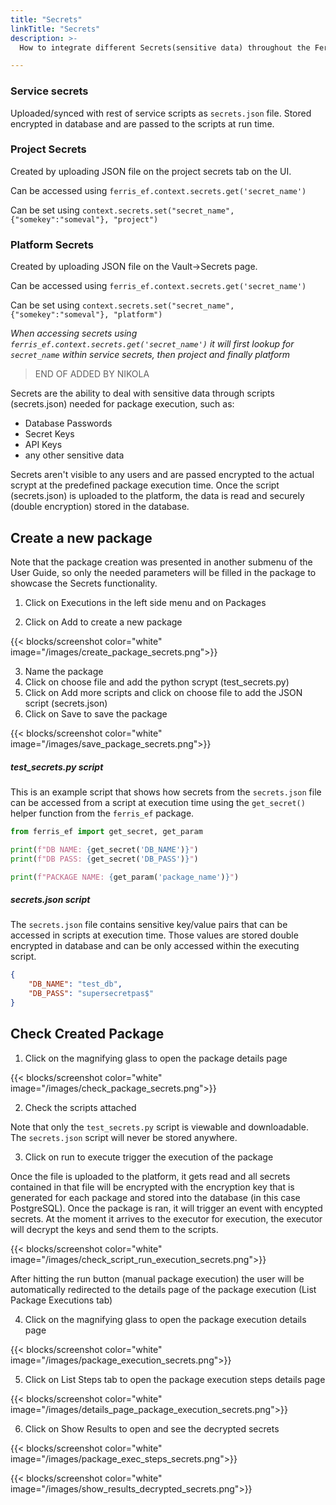 ```yaml
---
title: "Secrets"
linkTitle: "Secrets"
description: >-
  How to integrate different Secrets(sensitive data) throughout the Ferris Platform.

---
```




### Service secrets

Uploaded/synced with rest of service scripts as `secrets.json` file. Stored encrypted in database and are passed to the scripts at run time.

### Project Secrets

Created by uploading JSON file on the project secrets tab on the UI.

Can be accessed using `ferris_ef.context.secrets.get('secret_name')`

Can be set using `context.secrets.set("secret_name", {"somekey":"someval"}, "project")`


### Platform Secrets

Created by uploading JSON file on the Vault->Secrets page.

Can be accessed using `ferris_ef.context.secrets.get('secret_name')`

Can be set using `context.secrets.set("secret_name", {"somekey":"someval"}, "platform")`


*When accessing secrets using `ferris_ef.context.secrets.get('secret_name')` it will first lookup for `secret_name` within service secrets, then project and finally platform*


> END OF ADDED BY NIKOLA  


Secrets are the ability to deal with sensitive data through scripts (secrets.json) needed for package execution, such as:

- Database Passwords 
- Secret Keys 
- API Keys
- any other sensitive data

Secrets aren't visible to any users and are passed encrypted to the actual scrypt at the predefined package execution time. Once the script (secrets.json) is uploaded to the platform, the data is read and securely (double encryption) stored in the database. 

## Create a new package

Note that the package creation was presented in another submenu of the User Guide, so only the needed parameters will be filled in the package to showcase the Secrets functionality.

1. Click on Executions in the left side menu and on Packages

2. Click on Add to create a new package

{{< blocks/screenshot color="white" image="/images/create_package_secrets.png">}}

3. Name the package
4. Click on choose file and add the python scrypt (test_secrets.py)
5. Click on Add more scripts and click on choose file to add the JSON script (secrets.json)
6. Click on Save to save the package

{{< blocks/screenshot color="white" image="/images/save_package_secrets.png">}}

##### test_secrets.py script

This is an example script that shows how secrets from the `secrets.json` file can be accessed from a script at execution time using the `get_secret()` helper function from the `ferris_ef` package.

```python
from ferris_ef import get_secret, get_param

print(f"DB NAME: {get_secret('DB_NAME')}")
print(f"DB PASS: {get_secret('DB_PASS')}")

print(f"PACKAGE NAME: {get_param('package_name')}")
```

##### secrets.json script

The `secrets.json` file contains sensitive key/value pairs that can be accessed in scripts at execution time. Those values are stored double encrypted in database and can be only accessed within the executing script.

```json
{
    "DB_NAME": "test_db",
    "DB_PASS": "supersecretpas$"
}
```

## Check Created Package

1. Click on the magnifying glass to open the package details page

{{< blocks/screenshot color="white" image="/images/check_package_secrets.png">}}

2. Check the scripts attached

Note that only the `test_secrets.py` script is viewable and downloadable. The `secrets.json` script will never be stored anywhere. 

3. Click on run to execute trigger the execution of the package

Once the file is uploaded to the platform, it gets read and all secrets contained in that file will be encrypted with the encryption key that is generated for each package and stored into the database (in this case PostgreSQL). Once the package is ran, it will trigger an event with encypted secrets. At the moment it arrives to the executor for execution, the executor will decrypt the keys and send them to the scripts.

{{< blocks/screenshot color="white" image="/images/check_script_run_execution_secrets.png">}}

After hitting the run button (manual package execution) the user will be automatically redirected to the details page of the package execution (List Package Executions tab)

4. Click on the magnifying glass to open the package execution details page

{{< blocks/screenshot color="white" image="/images/package_execution_secrets.png">}}

5. Click on List Steps tab to open the package execution steps details page

{{< blocks/screenshot color="white" image="/images/details_page_package_execution_secrets.png">}}

6. Click on Show Results to open and see the decrypted secrets

{{< blocks/screenshot color="white" image="/images/package_exec_steps_secrets.png">}}

{{< blocks/screenshot color="white" image="/images/show_results_decrypted_secrets.png">}}